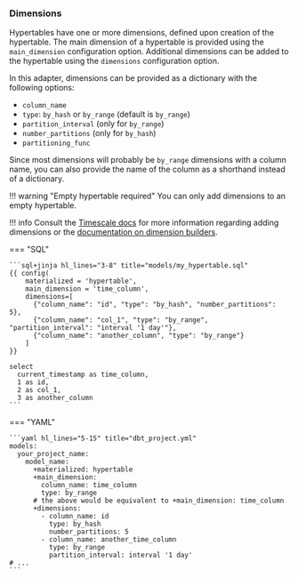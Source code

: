### Dimensions

Hypertables have one or more dimensions, defined upon creation of the hypertable. The main dimension of a hypertable is provided using the `main_dimension` configuration option. Additional dimensions can be added to the hypertable using the `dimensions` configuration option.

In this adapter, dimensions can be provided as a dictionary with the following options:

* `column_name`
* `type`: `by_hash` or `by_range` (default is `by_range`)
* `partition_interval` (only for `by_range`)
* `number_partitions` (only for `by_hash`)
* `partitioning_func`

Since most dimensions will probably be `by_range` dimensions with a column name, you can also provide the name of the column as a shorthand instead of a dictionary.

!!! warning "Empty hypertable required"
    You can only add dimensions to an empty hypertable.

!!! info
    Consult the [Timescale docs](https://docs.timescale.com/api/latest/hypertable/add_dimension/) for more information regarding adding dimensions or the [documentation on dimension builders](https://docs.timescale.com/api/latest/hypertable/dimension_info/).

=== "SQL"

    ```sql+jinja hl_lines="3-8" title="models/my_hypertable.sql"
    {{ config(
        materialized = 'hypertable',
        main_dimension = 'time_column',
        dimensions=[
          {"column_name": "id", "type": "by_hash", "number_partitions": 5},
          {"column_name": "col_1", "type": "by_range", "partition_interval": "interval '1 day'"},
          {"column_name": "another_column", "type": "by_range"}
        ]
    }}

    select
      current_timestamp as time_column,
      1 as id,
      2 as col_1,
      3 as another_column
    ```

=== "YAML"

    ```yaml hl_lines="5-15" title="dbt_project.yml"
    models:
      your_project_name:
        model_name:
          +materialized: hypertable
          +main_dimension:
            column_name: time_column
            type: by_range
          # the above would be equivalent to +main_dimension: time_column
          +dimensions:
            - column_name: id
              type: by_hash
              number_partitions: 5
            - column_name: another_time_column
              type: by_range
              partition_interval: interval '1 day'
    # ...
    ```
